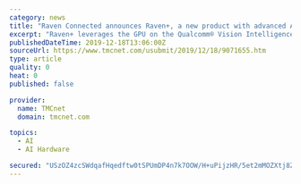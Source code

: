 ```yaml
---
category: news
title: "Raven Connected announces Raven+, a new product with advanced AI capabilities to protect drivers and passengers"
excerpt: "Raven+ leverages the GPU on the Qualcomm® Vision Intelligence Platform based on the Qualcomm® APQ8056 chip and Qualcomm® AI Engine to provide improved power efficiency and AI performance. Raven+ cameras incorporate Mapbox's Vision SDK to perform road-facing AI and simultaneously detect and encode roadway events. The Vision SDK detects ..."
publishedDateTime: 2019-12-18T13:06:00Z
sourceUrl: https://www.tmcnet.com/usubmit/2019/12/18/9071655.htm
type: article
quality: 0
heat: 0
published: false

provider:
  name: TMCnet
  domain: tmcnet.com

topics:
  - AI
  - AI Hardware

secured: "USzOZ4zcSWdqafHqedftw0tSPUmDP4n7k7OOW/H+uPijzHR/5et2mMOZXtj8ZposIjud3OccwzqgdvOkQuZBf03/4dEO4iPxDLspl88gB3LaJajaCUP+D5i6NSP2ySImfN+olkDO0N3ZXAN5lgkOi/sMd/ielKCURMXfM1gHG6Sx/5tFfrsEaTCRdD1aZFpE6kfwCBbFvVzHUwRW3rMcS48MD9OxLNvGSPTA0GDCqdQ4alMCrM3cuF/+Pn7YwKQfCwEoMJaijntynIYvNodG8A==;QQ9ovpI9zfm/D2e3TIhDAA=="
---
```


